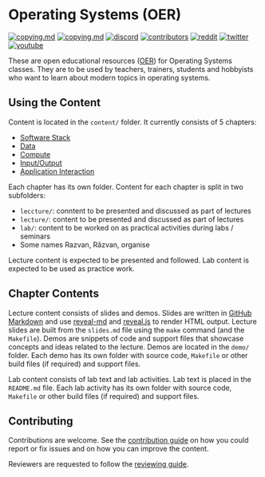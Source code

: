 # Operating Systems (OER)

[![copying.md](https://img.shields.io/static/v1?label=license&message=CCBY-SA4.0&color=%23385177)](https://github.com/open-education-hub/operating-systems/blob/master/COPYING.md)
[![copying.md](https://img.shields.io/static/v1?label=license&message=BSD-3-clause&color=%23385177)](https://github.com/open-education-hub/operating-systems/blob/master/COPYING.md)
[![discord](https://img.shields.io/badge/users-93-7589D0?logo=discord)](www.bit.ly/OpenEduHub)
[![contributors](https://img.shields.io/github/contributors/open-education-hub/operating-systems)](https://github.com/open-education-hub/operating-systems/graphs/contributors)
[![reddit](https://img.shields.io/reddit/subreddit-subscribers/OpenEducationHub?style=social)](https://www.reddit.com/r/OpenEducationHub/)
[![twitter](https://img.shields.io/twitter/url?style=social&url=https%3A%2F%2Ftwitter.com%2FOpenEduHub)](https://twitter.com/OpenEduHub)
[![youtube](https://img.shields.io/youtube/channel/views/UCumS6d-kaVXreY46eZLtEvA?style=social)](https://www.youtube.com/@OpenEduHub/)

These are open educational resources ([OER](https://en.wikipedia.org/wiki/Open_educational_resources)) for Operating Systems classes.
They are to be used by teachers, trainers, students and hobbyists who want to learn about modern topics in operating systems.

## Using the Content

Content is located in the `content/` folder.
It currently consists of 5 chapters:

* [Software Stack](content/chapters/software-stack/)
* [Data](content/chapters/data/)
* [Compute](content/chapters/compute/)
* [Input/Output](content/chapters/io/)
* [Application Interaction](content/chapters/app-interact/)

Each chapter has its own folder.
Content for each chapter is split in two subfolders:

* `leccture/`: conntent to be presented and discussed as part of lectures
* `lecture/`: content to be presented and discussed as part of lectures
* `lab/`: content to be worked on as practical activities during labs / seminars
* Some names Razvan, Răzvan, organise

Lecture content is expected to be presented and followed.
Lab content is expected to be used as practice work.

## Chapter Contents

Lecture content consists of slides and demos.
Slides are written in [GitHub Markdown](https://guides.github.com/features/mastering-markdown/) and use [reveal-md](https://github.com/webpro/reveal-md) and [reveal.js](https://revealjs.com/) to render HTML output.
Lecture slides are built from the `slides.md` file using the `make` command (and the `Makefile`).
Demos are snippets of code and support files that showcase concepts and ideas related to the lecture.
Demos are located in the `demo/` folder.
Each demo has its own folder with source code, `Makefile` or other build files (if required) and support files.

Lab content consists of lab text and lab activities.
Lab text is placed in the `README.md` file.
Each lab activity has its own folder with source code, `Makefile` or other build files (if required) and support files.

## Contributing

Contributions are welcome.
See the [contribution guide](CONTRIBUTING.md) on how you could report or fix issues and on how you can improve the content.

Reviewers are requested to follow the [reviewing guide](REVIEWING.md).
